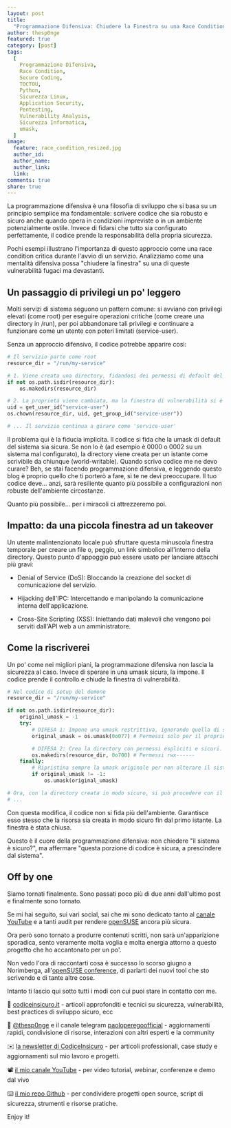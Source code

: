 ```yaml
---
layout: post
title:
  "Programmazione Difensiva: Chiudere la Finestra su una Race Condition Critica"
author: thesp0nge
featured: true
category: [post]
tags:
  [
    Programmazione Difensiva,
    Race Condition,
    Secure Coding,
    TOCTOU,
    Python,
    Sicurezza Linux,
    Application Security,
    Pentesting,
    Vulnerability Analysis,
    Sicurezza Informatica,
    umask,
  ]
image:
  feature: race_condition_resized.jpg
  author_id:
  author_name:
  author_link:
  link:
comments: true
share: true
---
```


La programmazione difensiva è una filosofia di sviluppo che si basa su un
principio semplice ma fondamentale: scrivere codice che sia robusto e sicuro
anche quando opera in condizioni impreviste o in un ambiente potenzialmente
ostile. Invece di fidarsi che tutto sia configurato perfettamente, il codice
prende la responsabilità della propria sicurezza.

Pochi esempi illustrano l'importanza di questo approccio come una race condition
critica durante l'avvio di un servizio. Analizziamo come una mentalità difensiva
possa "chiudere la finestra" su una di queste vulnerabilità fugaci ma
devastanti.

## Un passaggio di privilegi un po' leggero

Molti servizi di sistema seguono un pattern comune: si avviano con privilegi
elevati (come root) per eseguire operazioni critiche (come creare una directory
in /run), per poi abbandonare tali privilegi e continuare a funzionare come un
utente con poteri limitati (service-user).

Senza un approccio difensivo, il codice potrebbe apparire così:

```Python
# Il servizio parte come root
resource_dir = "/run/my-service"

# 1. Viene creata una directory, fidandosi dei permessi di default del sistema
if not os.path.isdir(resource_dir):
    os.makedirs(resource_dir)

# 2. La proprietà viene cambiata, ma la finestra di vulnerabilità si è già aperta
uid = get_user_id("service-user")
os.chown(resource_dir, uid, get_group_id("service-user"))

# ... Il servizio continua a girare come 'service-user'
```

Il problema qui è la fiducia implicita. Il codice si fida che la umask di
default del sistema sia sicura. Se non lo è (ad esempio è 0000 o 0002 su un
sistema mal configurato), la directory viene creata per un istante come
scrivibile da chiunque (world-writable). Quando scrivo codice me ne devo curare?
Beh, se stai facendo programmazione difensiva, e leggendo questo blog è proprio
quello che ti porterò a fare, sì te ne devi preoccupare. Il tuo codice deve...
anzi, sarà resiliente quanto più possibile a configurazioni non robuste
dell'ambiente circostanze.

Quanto più possibile... per i miracoli ci attrezzeremo poi.

## Impatto: da una piccola finestra ad un takeover

Un utente malintenzionato locale può sfruttare questa minuscola finestra
temporale per creare un file o, peggio, un link simbolico all'interno della
directory. Questo punto d'appoggio può essere usato per lanciare attacchi più
gravi:

- Denial of Service (DoS): Bloccando la creazione del socket di comunicazione
  del servizio.

- Hijacking dell'IPC: Intercettando e manipolando la comunicazione interna
  dell'applicazione.

- Cross-Site Scripting (XSS): Iniettando dati malevoli che vengono poi serviti
  dall'API web a un amministratore.

## Come la riscriverei

Un po' come nei migliori piani, la programmazione difensiva non lascia la
sicurezza al caso. Invece di sperare in una umask sicura, la impone. Il codice
prende il controllo e chiude la finestra di vulnerabilità.

```Python
# Nel codice di setup del demone
resource_dir = "/run/my-service"

if not os.path.isdir(resource_dir):
    original_umask = -1
    try:
        # DIFESA 1: Impone una umask restrittiva, ignorando quella di sistema.
        original_umask = os.umask(0o077) # Permessi solo per il proprietario

        # DIFESA 2: Crea la directory con permessi espliciti e sicuri.
        os.makedirs(resource_dir, 0o700) # Permessi rwx------
    finally:
        # Ripristina sempre la umask originale per non alterare il sistema.
        if original_umask != -1:
            os.umask(original_umask)

# Ora, con la directory creata in modo sicuro, si può procedere con il chown.
# ...
```

Con questa modifica, il codice non si fida più dell'ambiente. Garantisce esso
stesso che la risorsa sia creata in modo sicuro fin dal primo istante. La
finestra è stata chiusa.

Questo è il cuore della programmazione difensiva: non chiedere "il sistema è
sicuro?", ma affermare "questa porzione di codice è sicura, a prescindere dal
sistema".

## Off by one

Siamo tornati finalmente. Sono passati poco più di due anni dall'ultimo post e
finalmente sono tornato.

Se mi hai seguito, sui vari social, sai che mi sono dedicato tanto al
[canale YouTube](https://www.youtube.com/@PaoloPerego) e a tanti audit per
rendere [openSUSE](https://get.opensuse.org) ancora più sicura.

Ora però sono tornato a produrre contenuti scritti, non sarà un'apparizione
sporadica, sento veramente molta voglia e molta energia attorno a questo
progetto che ho accantonato per un po'.

Non vedo l'ora di raccontarti cosa è successo lo scorso giugno a Norimberga,
all'[openSUSE conference](https://www.linkedin.com/posts/paolo-perego_la-mail-tanto-attesa-%C3%A8-arrivata-a-giugno-activity-7325830513800167424-iuZ5/?originalSubdomain=it),
di parlarti dei nuovi tool che sto scrivendo e di tante altre cose.

Intanto ti lascio qui sotto tutti i modi con cui puoi stare in contatto con me.

📝 [codiceinsicuro.it](https://codiceinsicuro.it) - articoli approfonditi e
tecnici su sicurezza, vulnerabilità, best practices di sviluppo sicuro, ecc

📣 [@thesp0nge](https://bsky.app/profile/thesp0nge.bsky.social) e il canale
telegram [paoloperegoofficial](https://t.me/paoloperegoofficial) - aggiornamenti
rapidi, condivisione di risorse, interazioni con altri esperti e la community

✉️ [la newsletter di CodiceInsicuro](https://codiceinsicuro.it/newsletter/) -
per articoli professionali, case study e aggiornamenti sul mio lavoro e
progetti.

📽️ [il mio canale YouTube](https://www.youtube.com/@PaoloPerego) - per video
tutorial, webinar, conferenze e demo dal vivo

⌨️ [il mio repo Github](https://github.com/thesp0nge/) - per condividere
progetti open source, script di sicurezza, strumenti e risorse pratiche.

Enjoy it!
